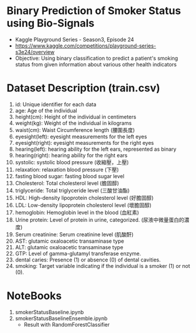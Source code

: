 # Binary Prediction of Smoker Status using Bio-Signals
* Kaggle Playground Series - Season3, Episode 24
* https://www.kaggle.com/competitions/playground-series-s3e24/overview
* Objective: Using binary classification to predict a patient's smoking status from given information about various other health indicators

# Dataset Description (train.csv)
1. id: Unique identifier for each data
2. age: Age of the individual
3. height(cm): Height of the individual in centimeters
4. weight(kg): Weight of the individual in kilograms
5. waist(cm): Waist Circumference length (腰圍長度)
6. eyesight(left): eyesight measurements for the left eyes
7. eyesight(right): eyesight measurements for the right eyes
8. hearing(left): hearing ability for the left ears, represented as binary
9. hearing(right): hearing ability for the right ears
10. systolic: systolic blood pressure (收縮壓，上壓)
11. relaxation: relaxation blood pressure (下壓)
12. fasting blood sugar: fasting blood sugar level
13. Cholesterol: Total cholesterol level (膽固醇)
14. triglyceride: Total triglyceride level (三酸甘油酯)
15. HDL: High-density lipoprotein cholesterol level (好膽固醇)
16. LDL: Low-density lipoprotein cholesterol level (壞膽固醇)
17. hemoglobin: Hemoglobin level in the blood (血紅素)
18. Urine protein: Level of protein in urine, categorized. (尿液中微量蛋白的濃度)
19. Serum creatinine: Serum creatinine level (肌酸酐)
20. AST: glutamic oxaloacetic transaminase type
21. ALT: glutamic oxaloacetic transaminase type
22. GTP: Level of gamma-glutamyl transferase enzyme.
23. dental caries: Presence (1) or absence (0) of dental cavities.
24. smoking: Target variable indicating if the individual is a smoker (1) or not (0).


# NoteBooks
1. smokerStatusBaseline.ipynb
2. smokerStatusBaselineEnsemble.ipynb
   * Result with RandomForestClassifier
